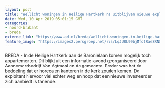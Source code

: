 ```yaml
---
layout: post
title: "Wellicht woningen in Heilige Hartkerk na uitblijven nieuwe exploitant"
date: Wed, 10 Apr 2019 05:01:15 GMT
categories: 
- noord-brabant 
- breda 
externe_link: "https://www.ad.nl/breda/wellicht-woningen-in-heilige-hartkerk-na-uitblijven-nieuwe-exploitant~a7025705/"
feature_image: "https://images2.persgroep.net/rcs/LqJU8L99bjMfotRae8RN82Q8LdA/diocontent/145186623/_fitwidth/400/?appId=21791a8992982cd8da851550a453bd7f&quality=0.7"
---
```


BREDA - In de Heilige Hartkerk aan de Baronielaan komen mogelijk toch appartementen. Dit blijkt uit een informatie-avond georganiseerd door Aannemersbedrijf Van Agtmaal en de gemeente. Eerder was het de bedoeling dat er horeca en kantoren in de kerk zouden komen. De exploitant hiervoor viel echter weg en hoop dat een nieuwe investeerder zich aanbiedt is tanende.
